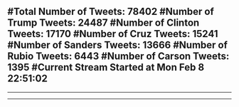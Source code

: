#Total Number of Tweets: 78402 
#Number of Trump Tweets: 24487
#Number of Clinton Tweets: 17170
#Number of Cruz Tweets: 15241
#Number of Sanders Tweets: 13666
#Number of Rubio Tweets: 6443
#Number of Carson Tweets: 1395
#Current Stream Started at Mon Feb  8 22:51:02
---
---
---
